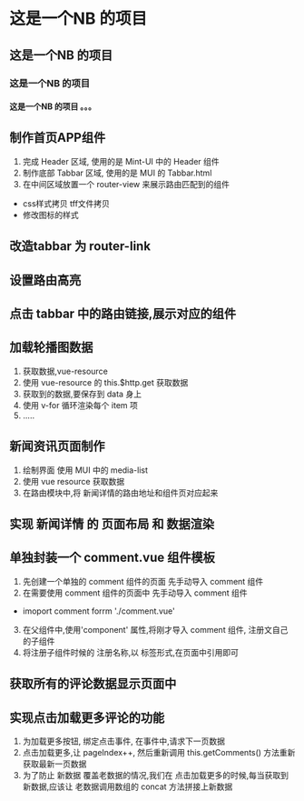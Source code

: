 # 这是一个NB 的项目

## 这是一个NB 的项目

### 这是一个NB 的项目

#### 这是一个NB 的项目 。。。

## 制作首页APP组件
1. 完成 Header 区域, 使用的是 Mint-UI 中的 Header 组件
2. 制作底部 Tabbar 区域, 使用的是 MUI 的 Tabbar.html
3. 在中间区域放置一个 router-view 来展示路由匹配到的组件
 + css样式拷贝  tff文件拷贝
 + 修改图标的样式

## 改造tabbar 为 router-link

## 设置路由高亮

## 点击 tabbar 中的路由链接,展示对应的组件

## 加载轮播图数据
1. 获取数据,vue-resource
2. 使用 vue-resource 的 this.$http.get 获取数据
3. 获取到的数据,要保存到 data 身上
4. 使用 v-for 循环渲染每个 item 项
5. .....

## 新闻资讯页面制作
1. 绘制界面 使用 MUI 中的 media-list
2. 使用 vue resource 获取数据
3. 在路由模块中,将 新闻详情的路由地址和组件页对应起来

## 实现 新闻详情 的 页面布局 和 数据渲染

## 单独封装一个 comment.vue 组件模板
1. 先创建一个单独的 comment 组件的页面 先手动导入 comment 组件
2. 在需要使用 comment 组件的页面中 先手动导入 comment 组件
 + imoport comment forrm './comment.vue'
3. 在父组件中,使用'component' 属性,将刚才导入 comment 组件, 注册文自己的子组件
4. 将注册子组件时候的 注册名称,以 标签形式,在页面中引用即可

## 获取所有的评论数据显示页面中

## 实现点击加载更多评论的功能
1. 为加载更多按钮, 绑定点击事件, 在事件中,请求下一页数据
2. 点击加载更多,让 pageIndex++, 然后重新调用 this.getComments() 方法重新获取最新一页数据
3. 为了防止 新数据 覆盖老数据的情况,我们在 点击加载更多的时候,每当获取到新数据,应该让 老数据调用数组的 concat 方法拼接上新数据